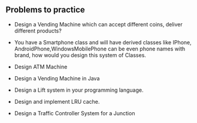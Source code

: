 ## Problems to practice

- Design a Vending Machine which can accept different coins, deliver different products?

- You have a Smartphone class and will have derived classes like IPhone, AndroidPhone,WindowsMobilePhone can be even phone names with brand, how would you design this system of Classes.

- Design ATM Machine

- Design a Vending Machine in Java

- Design a Lift system in your programming language.

- Design and implement LRU cache.

- Design a Traffic Controller System for a Junction
